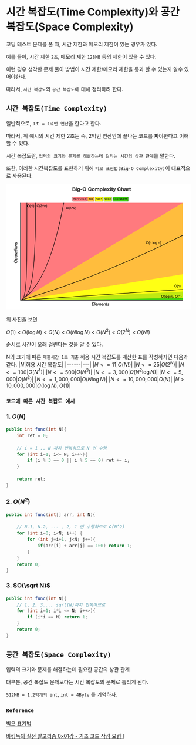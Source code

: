 # 시간 복잡도(Time Complexity)와 공간 복잡도(Space Complexity)

코딩 테스트 문제를 풀 때, 시간 제한과 메모리 제한이 있는 경우가 있다.

예를 들어, 시간 제한 `2초`, 메모리 제한 `128MB` 등의 제한이 있을 수 있다.

이런 경우 생각한 문제 풀이 방법이 시간 제한/메모리 제한을 통과 할 수 있는지 알수 있어야한다.

따라서, `시간 복잡도`와 `공간 복잡도`에 대해 정리하려 한다.

## `시간 복잡도(Time Complexity)`
일반적으로, `1초 = 1억번 연산`을 한다고 한다.

따라서, 위 예시의 시간 제한 2초는 즉, 2억번 연산안에 끝나는 코드를 짜야한다고 이해할 수 있다.

시간 복잡도란, `입력의 크기와 문제를 해결하는데 걸리는 시간의 상관 관계`를 말한다.

또한, 이러한 시간복잡도를 표현하기 위해 `빅오 표현법(Big-O Complexity)`이 대표적으로 사용된다.

![Big-O](../images/Big-O.png)

위 사진을 보면 

$O(1)$ < $O(\log N)$ < $O(N)$ < $O(N\log N)$ < $O(N^2)$ < $O(2^N)$ < $O(N!)$

순서로 시간이 오래 걸린다는 것을 알 수 있다.

N의 크기에 따른 `제한시간 1초 기준` 허용 시간 복잡도를 계산한 표를 작성하자면 다음과 같다.
|$N$|허용 시간 복잡도|
|------|---|
|$N <= 11$|$O(N!)$|
|$N <= 25$|$O(2^N)$|
|$N <= 100$|$O(N^4)$|
|$N <= 500$|$O(N^3)$|
|$N <= 3,000$|$O(N^2\log N)$|
|$N <= 5,000$|$O(N^2)$|
|$N <= 1,000,000$|$O(N\log N)$|
|$N <= 10,000,000$|$O(N)$|
|$N > 10,000,000$|$O(\log N), O(1)$|

### `코드에 따른 시간 복잡도 예시`
### 1. $O(N)$
```java
public int func(int N){
    int ret = 0;

    // i = 1 .. N 까지 반복하므로 N 번 수행
    for (int i=1; i<= N; i++>){
        if (i % 3 == 0 || i % 5 == 0) ret += i;
    }

    return ret;
}
```

### 2. $O(N^2)$
``` java
public int func(int[] arr, int N){

    // N-1, N-2, ... , 2, 1 번 수행하므로 O(N^2)
    for (int i=0; i<N; i++) {
        for (int j=i+1, j<N; j++){
            if(arr[i] + arr[j] == 100) return 1;
        }
    }
    return 0;
}
```

### 3. $O(\sqrt N)$
```java
public int func(int N){
    // 1, 2, 3..., sqrt(N)까지 반복하므로
    for (int i=1; i*i <= N; i++>){
        if (i*i == N) return 1;
    }
    return 0;
}
```


## `공간 복잡도(Space Complexity)`
입력의 크기와 문제를 해결하는데 필요한 공간의 상관 관계

대부분, 공간 복잡도 문제보다는 시간 복잡도의 문제로 틀리게 된다.

`512MB = 1.2억개의 int`, `int = 4Byte` 를 기억하자.

### `Reference`
[빅오 표기법](https://www.bigocheatsheet.com)

[바킹독의 실전 알고리즘 0x01강 - 기초 코드 작성 요령 I](https://blog.encrypted.gg/724)
